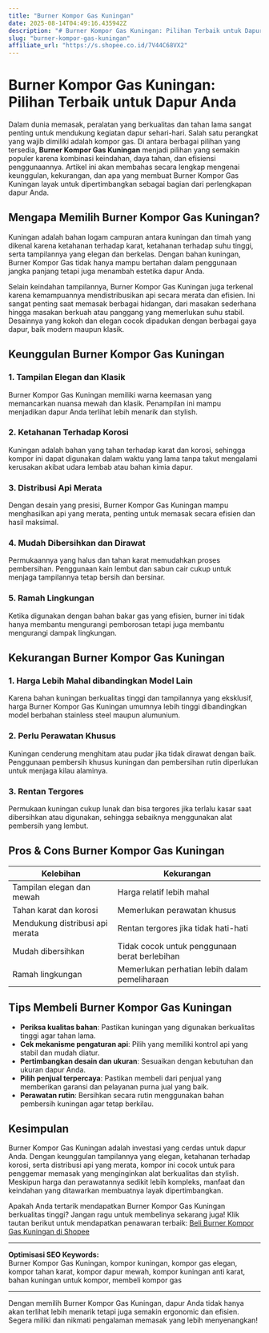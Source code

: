 ```yaml
---
title: "Burner Kompor Gas Kuningan"
date: 2025-08-14T04:49:16.435942Z
description: "# Burner Kompor Gas Kuningan: Pilihan Terbaik untuk Dapur Anda..."
slug: "burner-kompor-gas-kuningan"
affiliate_url: "https://s.shopee.co.id/7V44C68VX2"
---
```

# Burner Kompor Gas Kuningan: Pilihan Terbaik untuk Dapur Anda

Dalam dunia memasak, peralatan yang berkualitas dan tahan lama sangat penting untuk mendukung kegiatan dapur sehari-hari. Salah satu perangkat yang wajib dimiliki adalah kompor gas. Di antara berbagai pilihan yang tersedia, **Burner Kompor Gas Kuningan** menjadi pilihan yang semakin populer karena kombinasi keindahan, daya tahan, dan efisiensi penggunaannya. Artikel ini akan membahas secara lengkap mengenai keunggulan, kekurangan, dan apa yang membuat Burner Kompor Gas Kuningan layak untuk dipertimbangkan sebagai bagian dari perlengkapan dapur Anda.

## Mengapa Memilih Burner Kompor Gas Kuningan?

Kuningan adalah bahan logam campuran antara kuningan dan timah yang dikenal karena ketahanan terhadap karat, ketahanan terhadap suhu tinggi, serta tampilannya yang elegan dan berkelas. Dengan bahan kuningan, Burner Kompor Gas tidak hanya mampu bertahan dalam penggunaan jangka panjang tetapi juga menambah estetika dapur Anda.

Selain keindahan tampilannya, Burner Kompor Gas Kuningan juga terkenal karena kemampuannya mendistribusikan api secara merata dan efisien. Ini sangat penting saat memasak berbagai hidangan, dari masakan sederhana hingga masakan berkuah atau panggang yang memerlukan suhu stabil. Desainnya yang kokoh dan elegan cocok dipadukan dengan berbagai gaya dapur, baik modern maupun klasik.

## Keunggulan Burner Kompor Gas Kuningan

### 1. Tampilan Elegan dan Klasik

Burner Kompor Gas Kuningan memiliki warna keemasan yang memancarkan nuansa mewah dan klasik. Penampilan ini mampu menjadikan dapur Anda terlihat lebih menarik dan stylish.

### 2. Ketahanan Terhadap Korosi

Kuningan adalah bahan yang tahan terhadap karat dan korosi, sehingga kompor ini dapat digunakan dalam waktu yang lama tanpa takut mengalami kerusakan akibat udara lembab atau bahan kimia dapur.

### 3. Distribusi Api Merata

Dengan desain yang presisi, Burner Kompor Gas Kuningan mampu menghasilkan api yang merata, penting untuk memasak secara efisien dan hasil maksimal.

### 4. Mudah Dibersihkan dan Dirawat

Permukaannya yang halus dan tahan karat memudahkan proses pembersihan. Penggunaan kain lembut dan sabun cair cukup untuk menjaga tampilannya tetap bersih dan bersinar.

### 5. Ramah Lingkungan

Ketika digunakan dengan bahan bakar gas yang efisien, burner ini tidak hanya membantu mengurangi pemborosan tetapi juga membantu mengurangi dampak lingkungan.

## Kekurangan Burner Kompor Gas Kuningan

### 1. Harga Lebih Mahal dibandingkan Model Lain

Karena bahan kuningan berkualitas tinggi dan tampilannya yang eksklusif, harga Burner Kompor Gas Kuningan umumnya lebih tinggi dibandingkan model berbahan stainless steel maupun alumunium.

### 2. Perlu Perawatan Khusus

Kuningan cenderung menghitam atau pudar jika tidak dirawat dengan baik. Penggunaan pembersih khusus kuningan dan pembersihan rutin diperlukan untuk menjaga kilau alaminya.

### 3. Rentan Tergores

Permukaan kuningan cukup lunak dan bisa tergores jika terlalu kasar saat dibersihkan atau digunakan, sehingga sebaiknya menggunakan alat pembersih yang lembut.

## Pros & Cons Burner Kompor Gas Kuningan

| Kelebihan | Kekurangan |
| --- | --- |
| Tampilan elegan dan mewah | Harga relatif lebih mahal |
| Tahan karat dan korosi | Memerlukan perawatan khusus |
| Mendukung distribusi api merata | Rentan tergores jika tidak hati-hati |
| Mudah dibersihkan | Tidak cocok untuk penggunaan berat berlebihan |
| Ramah lingkungan | Memerlukan perhatian lebih dalam pemeliharaan |

## Tips Membeli Burner Kompor Gas Kuningan

- **Periksa kualitas bahan**: Pastikan kuningan yang digunakan berkualitas tinggi agar tahan lama.
- **Cek mekanisme pengaturan api**: Pilih yang memiliki kontrol api yang stabil dan mudah diatur.
- **Pertimbangkan desain dan ukuran**: Sesuaikan dengan kebutuhan dan ukuran dapur Anda.
- **Pilih penjual terpercaya**: Pastikan membeli dari penjual yang memberikan garansi dan pelayanan purna jual yang baik.
- **Perawatan rutin**: Bersihkan secara rutin menggunakan bahan pembersih kuningan agar tetap berkilau.

## Kesimpulan

Burner Kompor Gas Kuningan adalah investasi yang cerdas untuk dapur Anda. Dengan keunggulan tampilannya yang elegan, ketahanan terhadap korosi, serta distribusi api yang merata, kompor ini cocok untuk para penggemar memasak yang menginginkan alat berkualitas dan stylish. Meskipun harga dan perawatannya sedikit lebih kompleks, manfaat dan keindahan yang ditawarkan membuatnya layak dipertimbangkan.

Apakah Anda tertarik mendapatkan Burner Kompor Gas Kuningan berkualitas tinggi? Jangan ragu untuk membelinya sekarang juga! Klik tautan berikut untuk mendapatkan penawaran terbaik: [Beli Burner Kompor Gas Kuningan di Shopee](https://s.shopee.co.id/7V44C68VX2)

---

**Optimisasi SEO Keywords:**  
Burner Kompor Gas Kuningan, kompor kuningan, kompor gas elegan, kompor tahan karat, kompor dapur mewah, kompor kuningan anti karat, bahan kuningan untuk kompor, membeli kompor gas

---

Dengan memilih Burner Kompor Gas Kuningan, dapur Anda tidak hanya akan terlihat lebih menarik tetapi juga semakin ergonomic dan efisien. Segera miliki dan nikmati pengalaman memasak yang lebih menyenangkan!
